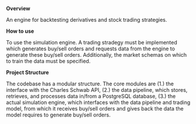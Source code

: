 **Overview**

An engine for backtesting derivatives and stock trading strategies.

**How to use**

To use the simulation engine. A trading stradegy must be implemented which generates buy/sell orders and requests data from the engine to generate these buy/sell orders. Additionally, the market schemas on which to train the data must be specified.

**Project Structure**

The codebase has a modular structure. The core modules are (1.) the interface with the Charles Schwab API, (2.) the data pipeline, which stores, retrieves, and processes data in/from a PostgreSQL database, (3.) the actual simulation engine, which interfaces with the data pipeline and trading model, from which it receives buy/sell orders and gives back the data the model requires to generate buy/sell orders.
